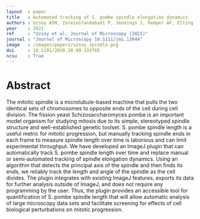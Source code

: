```yaml
---
layout  : paper
title   : Automated tracking of S. pombe spindle elongation dynamics
authors : Uzsoy ASM, Zareiesfandabadi P, Jennings J, Kemper AF, Elting MW
year    : 2021
ref     : "Uzsoy et al, Journal of Microscopy (2021)"
journal : "Journal of Microscopy 10.1111/jmi.13044"
image   : /images/papers/uzsoy_spindle.png
doi     : 10.1101/2020.10.09.333765 
ncsu    : True
---
```


# Abstract
The mitotic spindle is a microtubule-based machine that pulls the two identical sets of chromosomes to opposite ends of the cell during cell division. The fission yeast Schizosaccharomyces pombe is an important model organism for studying mitosis due to its simple, stereotyped spindle structure and well-established genetic toolset. S. pombe spindle length is a useful metric for mitotic progression, but manually tracking spindle ends in each frame to measure spindle length over time is laborious and can limit experimental throughput. We have developed an ImageJ plugin that can automatically track S. pombe spindle length over time and replace manual or semi-automated tracking of spindle elongation dynamics. Using an algorithm that detects the principal axis of the spindle and then finds its ends, we reliably track the length and angle of the spindle as the cell divides. The plugin integrates with existing ImageJ features, exports its data for further analysis outside of ImageJ, and does not require any programming by the user. Thus, the plugin provides an accessible tool for quantification of S. pombe spindle length that will allow automatic analysis of large microscopy data sets and facilitate screening for effects of cell biological perturbations on mitotic progression.
